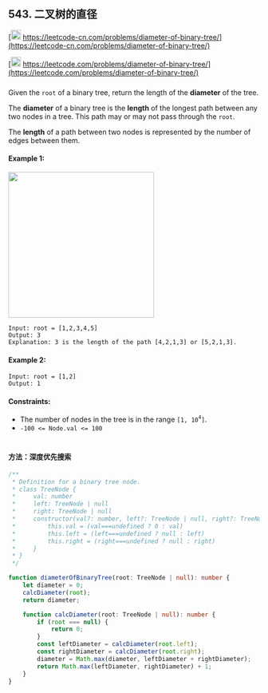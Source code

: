 ## 543. 二叉树的直径

[<img src="https://static.leetcode-cn.com/cn-mono-assets/production/assets/logo-dark-cn.c42314a8.svg" height="20" /> https://leetcode-cn.com/problems/diameter-of-binary-tree/](https://leetcode-cn.com/problems/diameter-of-binary-tree/)

[<img src="https://assets.leetcode.com/static_assets/public/webpack_bundles/images/logo-dark.e99485d9b.svg" height="20"/> https://leetcode.com/problems/diameter-of-binary-tree/](https://leetcode.com/problems/diameter-of-binary-tree/)

###

Given the `root` of a binary tree, return the length of the **diameter** of the tree.

The **diameter** of a binary tree is the **length** of the longest path between any two nodes in a tree. This path may or may not pass through the `root`.

The **length** of a path between two nodes is represented by the number of edges between them.

#### Example 1:

<img src="https://assets.leetcode.com/uploads/2021/03/06/diamtree.jpg" width="292" />

```
Input: root = [1,2,3,4,5]
Output: 3
Explanation: 3 is the length of the path [4,2,1,3] or [5,2,1,3].
```

#### Example 2:

```
Input: root = [1,2]
Output: 1
```

#### Constraints:

-   The number of nodes in the tree is in the range `[1, 10`<sup>`4`</sup>`]`.
-   `-100 <= Node.val <= 100`

#

#### 方法：深度优先搜索

```ts
/**
 * Definition for a binary tree node.
 * class TreeNode {
 *     val: number
 *     left: TreeNode | null
 *     right: TreeNode | null
 *     constructor(val?: number, left?: TreeNode | null, right?: TreeNode | null) {
 *         this.val = (val===undefined ? 0 : val)
 *         this.left = (left===undefined ? null : left)
 *         this.right = (right===undefined ? null : right)
 *     }
 * }
 */

function diameterOfBinaryTree(root: TreeNode | null): number {
    let diameter = 0;
    calcDiameter(root);
    return diameter;

    function calcDiameter(root: TreeNode | null): number {
        if (root === null) {
            return 0;
        }
        const leftDiameter = calcDiameter(root.left);
        const rightDiameter = calcDiameter(root.right);
        diameter = Math.max(diameter, leftDiameter + rightDiameter);
        return Math.max(leftDiameter, rightDiameter) + 1;
    }
}
```
